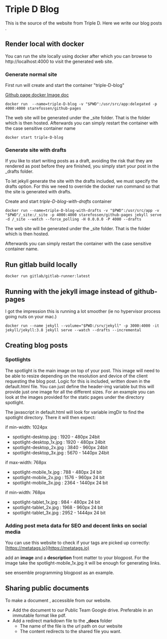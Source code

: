# Triple D Blog

This is the source of the website from Triple D. Here we write our blog posts .

## Render local with docker

You can run the site locally using docker after which you can browse to http://localhost:4000 to visit the generated web site.

### Generate normal site

First run will create and start the container "triple-D-blog"

[Github page docker Image doc](https://github.com/Starefossen/docker-github-pages)

 ```docker
 docker run  --name=triple-D-blog -v "$PWD":/usr/src/app:delegated -p 4000:4000 starefossen/github-pages
 ```
 
The web site will be generated under the _site folder. That is the folder which is then hosted. 
Afterwards you can simply restart the container with the case sensitive container name
 
```docker
docker start triple-D-blog

``` 
### Generate site with drafts
 
If you like to start writing posts as a draft, avoiding the risk that they are rendered as post before they are finished, you simply start your post in the _drafts folder. 

To let jekyll generate the site with the drafts included, we must specify the drafts option. For this we need to override the docker run command so that the site is generated with drafts.


Create and start *triple-D-blog-with-drafts* container

 ```docker
 docker run --name=triple-D-blog-with-drafts -v "$PWD":/usr/src/app -v "$PWD"/_site:/_site -p 4000:4000 starefossen/github-pages jekyll serve -d /_site --watch --force_polling -H 0.0.0.0 -P 4000 --drafts
 ```
 The web site will be generated under the _site folder. That is the folder which is then hosted. 
 
 Afterwards you can simply restart the container with the case sensitive container name. 
 
## Run gitlab build locally

```docker
docker run gitlab/gitlab-runner:latest
``` 
## Running with the jekyll image instead of github-pages
I got the impression this is running a lot smoother (ie no hypervisor process going nuts on your mac.)
```
docker run --name jekyll --volume="$PWD:/srv/jekyll" -p 3000:4000 -it jekyll/jekyll:3.8 jekyll serve --watch --drafts --incremental
```

## Creating blog posts

### Spotlights

The spotlight is the main image on top of your post. This image will need to be able to resize depending on the resolution and device of the client requesting the blog post. 
Logic for this is included, written down in the default.html file. 
You can just define the header-img variable but this will provide just one image for all the different sizes. 
For an example you can look at the images provided for the static pages under the directory spotlight.

The javascript in default.html will look for variable imgDir to find the spotlight directory. There it will then expect:

if min-width: 1024px

+ spotlight-desktop.jpg    : 1920 - 480px 24bit
+ spotlight-desktop_1x.jpg : 1920 - 480px 24bit
+ spotlight-desktop_2x.jpg : 3840 - 960px 24bit
+ spotlight-desktop_3x.jpg : 5670 - 1440px 24bit

if max-width: 768px

+ spotlight-mobile_1x.jpg : 788  - 480px 24 bit
+ spotlight-mobile_2x.jpg : 1576 - 960px 24 bit
+ spotlight-mobile_3x.jpg : 2364 - 1440px 24 bit

if min-width: 768px

+ spotlight-tablet_1x.jpg : 984  - 480px 24 bit
+ spotlight-tablet_2x.jpg : 1968 - 960px 24 bit
+ spotlight-tablet_3x.jpg : 2952 - 1444px 24 bit

### Adding post meta data for SEO and decent links on social media
You can use this website to check if your tags are picked up correctly: [https://metatags.io](https://metatags.io)

add an **image** and a **description** front matter to your blogpost. For the image take the spotlight-mobile_1x.jpg it will be enough for generating links.

see ensemble programming blogpost as an example.

## Sharing public documents

To make a document , accessible from our website. 

+ Add the document to our Public Team Google drive. Preferable in an immutable format like pdf.
+ Add a redirect markdown file to the **_docs** folder
    + The name of the file is the url path on our website
    + The content redirects to the shared file you want. 
